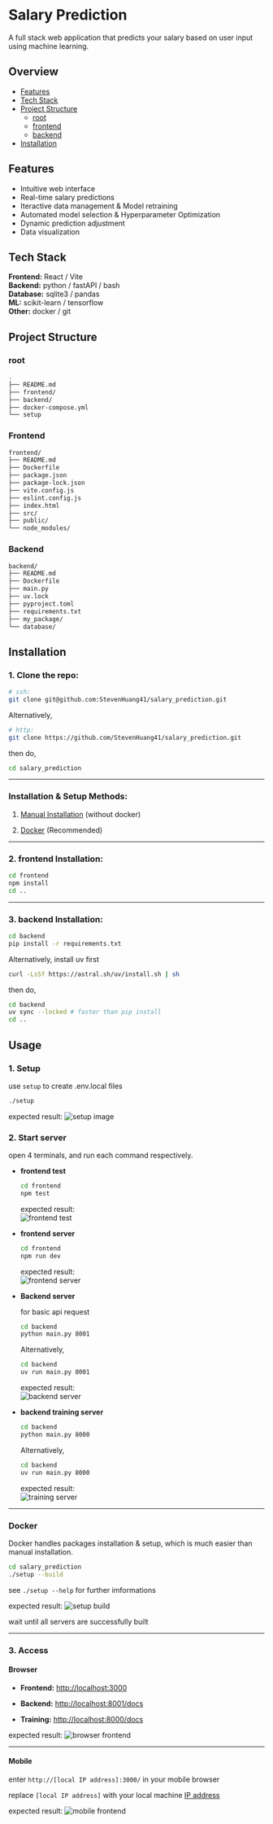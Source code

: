 # Salary Prediction

A full stack web application that predicts your salary
based on user input using machine learning.

<!-- ## Motivation -->

## Overview
- [Features](#features)
- [Tech Stack](#tech-stack)
- [Project Structure](#project-structurej)
    - [root](#root)
    - [frontend](#frontend)
    - [backend](#backend)
- [Installation](#installation)

## Features

- Intuitive web interface
- Real-time salary predictions
- Iteractive data management & Model retraining
- Automated model selection & Hyperparameter Optimization
- Dynamic prediction adjustment
- Data visualization


## Tech Stack

**Frontend:** React / Vite  
**Backend:** python / fastAPI / bash  
**Database:** sqlite3 / pandas  
**ML:** scikit-learn / tensorflow   
**Other:** docker / git

## Project Structure
### root

```sh
.
├── README.md
├── frontend/
├── backend/
├── docker-compose.yml
└── setup
```

### Frontend

```sh
frontend/
├── README.md
├── Dockerfile
├── package.json
├── package-lock.json
├── vite.config.js
├── eslint.config.js
├── index.html
├── src/
├── public/
└── node_modules/
```

### Backend

```sh
backend/
├── README.md
├── Dockerfile
├── main.py
├── uv.lock
├── pyproject.toml
├── requirements.txt
├── my_package/
└── database/
```

## Installation

### 1. Clone the repo:  

```sh
# ssh:
git clone git@github.com:StevenHuang41/salary_prediction.git
```

Alternatively,  

```sh
# http:
git clone https://github.com/StevenHuang41/salary_prediction.git
``` 
then do,  
```sh
cd salary_prediction
```  

---

### Installation & Setup Methods:

1. [Manual Installation](#2-frontend-installation) (without docker)

2. [Docker](#docker) (Recommended)

---

### 2. frontend Installation:
```sh
cd frontend
npm install
cd ..
```  

---

### 3. backend Installation:
```sh
cd backend
pip install -r requirements.txt
```  

Alternatively, install uv first
```sh
curl -LsSf https://astral.sh/uv/install.sh | sh
```

then do,

```sh
cd backend
uv sync --locked # faster than pip install
cd ..
```

## Usage 

### 1. Setup 

use `setup` to create .env.local files
```sh
./setup
```
expected result:
![setup image](./readme_images/setup_image.png)

### 2. Start server

open 4 terminals, and run each command respectively.

- **frontend test**

    ```sh
    cd frontend
    npm test
    ```

    expected result:  
    ![frontend test](./readme_images/frontend_test.png)

- **frontend server**

    ```sh
    cd frontend
    npm run dev
    ```

    expected result:  
    ![frontend server](./readme_images/frontend_server.png)

- **Backend server**

    for basic api request

    ```sh
    cd backend
    python main.py 8001
    ```
    Alternatively,
    ```sh
    cd backend
    uv run main.py 8001
    ```

    expected result:  
    ![backend server](./readme_images/backend_server.png)

- **backend training server**

    ```sh
    cd backend
    python main.py 8000
    ```
    Alternatively,
    ```sh
    cd backend
    uv run main.py 8000
    ```
    expected result:  
    ![training server](./readme_images/training_server.png)

---

### Docker 

Docker handles packages installation & setup, which is much easier than manual installation.

```sh
cd salary_prediction
./setup --build
```

see `./setup --help` for further imformations  

expected result:
![setup build](./readme_images/setup_build.png)

wait until all servers are successfully built

---

### 3. Access

#### **Browser**

- **Frontend:** <http://localhost:3000>

- **Backend:** <http://localhost:8001/docs>

- **Training:** <http://localhost:8000/docs>

expected result:
![browser frontend](./readme_images/browser_frontend.png)


---

#### **Mobile**

enter `http://[local IP address]:3000/` in your mobile browser

replace `[local IP address]` with your local machine [IP address](#1-setup)

expected result:
![mobile frontend](./readme_images/mobile_frontend.png)

<!-- ## Technologies

- **Back-end**: Django, Django REST Framework, SQLite
- **Front-end**: React, Redux, Axios
  
## Contribution

1. Fork the repository.
2. Create a new branch (`git checkout -b feature-branch`).
3. Commit your changes (`git commit -am 'Add some feature'`).
4. Push to the branch (`git push origin feature-branch`).
5. Create a new Pull Request.

## License

This project is licensed under the MIT License - see the [LICENSE](LICENSE) file for details. -->
